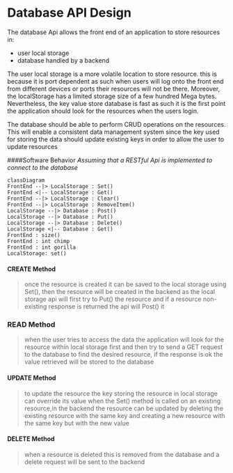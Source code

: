 # Database API Design

The database Api allows the front end of an application to store resources in:

- user local storage
- database handled by a backend

The user local storage is a more volatile location to store resource. this is because it is port dependent as such when users will log onto the front end from different devices or ports their resources will not be there. Moreover, the localStorage has a limited storage size of a few hundred Mega bytes. Nevertheless, the key value store database is fast as such it is the first point the application should look for the resources when the users login.

The database should be able to perform CRUD operations on the resources. This will enable a consistent data management system since the key used for storing the data should update existing keys in order to allow the user to update resources

####Software Behavior
_Assuming that a RESTful Api is implemented to connect to the database_
```mermaid js
classDiagram
FrontEnd --|> LocalStorage : Set()
FrontEnd <|-- LocalStorage : Get()
FrontEnd --|> LocalStorage : Clear()
FrontEnd --|> LocalStorage : RemoveItem()
LocalStorage --|> Database : Post()
LocalStorage --|> Database : Put()
LocalStorage --|> Database : Delete()
LocalStorage <|-- Database : Get()
FrontEnd : size()
FrontEnd : int chimp
FrontEnd : int gorilla
LocalStorage: set()
```

#### CREATE Method
>once the resource is created it can be saved to the local storage using Set(), then the resource will be created in the backend as the local storage api will first try to Put() the resource and if a resource non-existing response is returned the api will Post() it

### READ Method
>when the user tries to access the data the application will look for the resource within local storage first and then try to send a GET request to the database to find the desired resource, if the response is ok the value retrieved will be stored to the database

#### UPDATE Method
>to update the resource the key storing the resource in local storage can  override its value when the Set() method is called on an existing resource,in the backend the resource can be updated by deleting the existing resource with the same key and creating a new resource with the same key but with the new value

#### DELETE Method
>when a resource is deleted this is removed from the database and a delete request will be sent to the backend

